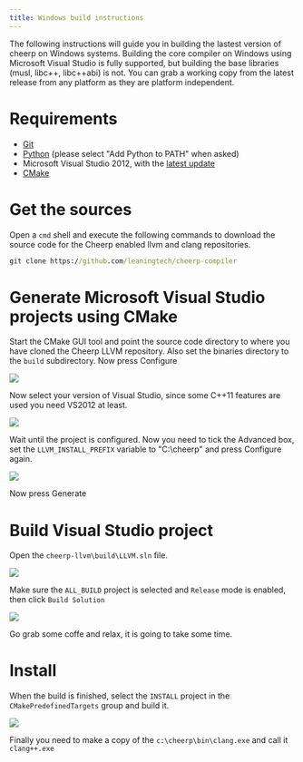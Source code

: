 ```yaml
---
title: Windows build instructions
---
```


The following instructions will guide you in building the lastest version of cheerp on Windows systems. Building the core compiler on Windows using Microsoft Visual Studio is fully supported, but building the base libraries (musl, libc++, libc++abi) is not. You can grab a working copy from the latest release from any platform as they are platform independent.

# Requirements

- [Git](http://git-scm.com/download/win)
- [Python](https://www.python.org) (please select "Add Python to PATH" when asked)
- Microsoft Visual Studio 2012, with the [latest update](http://www.microsoft.com/en-us/download/details.aspx?id=39305)
- [CMake](http://www.cmake.org)

# Get the sources

Open a `cmd` shell and execute the following commands to download the source code for the Cheerp enabled llvm and clang repositories.

```cmd
git clone https://github.com/leaningtech/cheerp-compiler
```

# Generate Microsoft Visual Studio projects using CMake

Start the CMake GUI tool and point the source code directory to where you have cloned the Cheerp LLVM repository. Also set the binaries directory to the `build` subdirectory. Now press Configure

![](/cheerp/assets/cmake1.png)

Now select your version of Visual Studio, since some C++11 features are used you need VS2012 at least.

![](/cheerp/assets/cmake2.png)

Wait until the project is configured. Now you need to tick the Advanced box, set the `LLVM_INSTALL_PREFIX` variable to "C:\cheerp\" and press Configure again.

![](/cheerp/assets/cmake3.png)

Now press Generate

# Build Visual Studio project

Open the `cheerp-llvm\build\LLVM.sln` file.

![](/cheerp/assets/cmake5.png)

Make sure the `ALL_BUILD` project is selected and `Release` mode is enabled, then click `Build Solution`

![](/cheerp/assets/cmake6.png)

Go grab some coffe and relax, it is going to take some time.

# Install

When the build is finished, select the `INSTALL` project in the `CMakePredefinedTargets` group and build it.

![](/cheerp/assets/cmake7.png)

Finally you need to make a copy of the `c:\cheerp\bin\clang.exe` and call it `clang++.exe`
